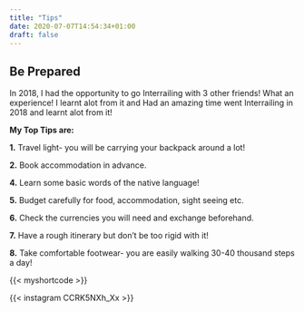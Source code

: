 ```yaml
---
title: "Tips"
date: 2020-07-07T14:54:34+01:00
draft: false
---
```

## Be Prepared

In 2018, I had the opportunity to go Interrailing with 3 other friends! What an experience! I learnt alot from it and Had an amazing time  went Interrailing in 2018 and learnt alot from it!

**My Top Tips are:**

**1.** Travel light- you will be carrying your backpack around a lot!

**2.** Book accommodation in advance.

**4.** Learn some basic words of the native language!

**5.** Budget carefully for food, accommodation, sight seeing etc. 

**6.** Check the currencies you will need and exchange beforehand.

**7.** Have a rough itinerary but don’t be too rigid with it!

**8.** Take comfortable footwear- you are easily walking 30-40 thousand steps a day!

{{< myshortcode >}} 

{{< instagram CCRK5NXh_Xx >}}